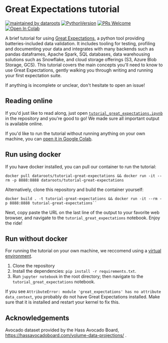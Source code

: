 # Great Expectations tutorial
[![maintained by dataroots](https://img.shields.io/badge/maintained%20by-dataroots-%2300b189)](https://dataroots.io)
[![PythonVersion](https://img.shields.io/badge/python-3.9-blue)](https://img.shields.io/badge/python-3.9-blue)
[![PRs Welcome](https://img.shields.io/badge/PRs-welcome-brightgreen.svg?style=flat-square)](http://makeapullrequest.com)
[![Open In Colab](https://colab.research.google.com/assets/colab-badge.svg)](https://colab.research.google.com/github/datarootsio/tutorial-great-expectations/blob/main/tutorial_great_expectations.ipynb)

A brief tutorial for using [Great Expectations](https://greatexpectations.io/), a python tool providing batteries-included data validation. It includes tooling for testing, profiling and documenting your data and integrates with many backends such as pandas dataframes, Apache Spark, SQL databases, data warehousing solutions such as Snowflake, and cloud storage offerings (S3, Azure Blob Storage, GCS).
This tutorial covers the main concepts you'll need to know to use Great Expectations, gently walking you through writing and running your first expectation suite.

If anything is incomplete or unclear, don't hesitate to open an issue!

## Reading online
If you'd just like to read along, just open [`tutorial_great_expectations.ipynb`](https://github.com/datarootsio/tutorial-great-expectations/blob/main/tutorial_great_expectations.ipynb) in the repository and you're good to go! We made sure all important output is available online.

If you'd like to run the tutorial without running anything on your own machine, you can [open it in Google Colab](https://colab.research.google.com/github/datarootsio/tutorial-great-expectations/blob/main/tutorial_great_expectations.ipynb).

## Run using docker
If you have docker installed, you can pull our container to run the tutorial:

```
docker pull dataroots/tutorial-great-expectations && docker run -it --rm -p 8888:8888 dataroots/tutorial-great-expectations
```

Alternatively, clone this repository and build the container yourself:

```
docker build . -t tutorial-great-expectations && docker run -it --rm -p 8888:8888 tutorial-great-expectations``
```

Next, copy paste the URL on the last line of the output to your favorite web browser, and navigate to the `tutorial_great_expectations` notebook.
Enjoy the ride!

## Run without docker
For running the tutorial on your own machine, we reccomend using a [virtual environment](https://docs.python.org/3/library/venv.html).
1. Clone the repository
2. Install the dependencies: `pip install -r requirements.txt`. 
3. Run `jupyter notebook` in the root directory; then navigate to the `tutorial_great_expectations` notebook.


If you see `AttributeError: module 'great_expectations' has no attribute data_context`, you probably do not have Great Expectations installed. Make sure that it is installed and restart your kernel to fix this.

## Acknowledgements
Avocado dataset provided by the Hass Avocado Board, https://hassavocadoboard.com/volume-data-projections/ .